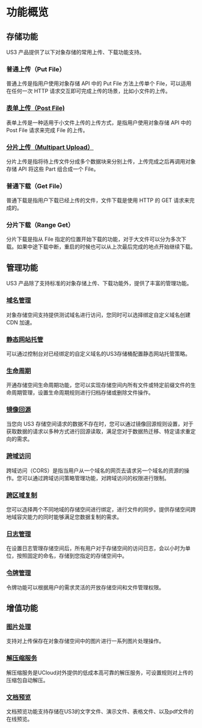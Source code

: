 

# 功能概览

## 存储功能

US3 产品提供了以下对象存储的常用上传、下载功能支持。

### 普通上传（Put File）

普通上传是指用户使用对象存储 API 中的 Put File 方法上传单个 File，可以适用在任何一次 HTTP 请求交互即可完成上传的场景，比如小文件的上传。

### [表单上传（Post File)](https://docs.ucloud.cn/ufile/guide/file/put?id=%e8%a1%a8%e5%8d%95%e4%b8%8a%e4%bc%a0)

表单上传是一种适用于小文件上传的上传方式，是指用户使用对象存储 API 中的 Post File 请求来完成 File 的上传。

### [分片上传（Multipart Upload）](https://docs.ucloud.cn/ufile/guide/file/put?id=%e5%88%86%e7%89%87%e4%b8%8a%e4%bc%a0)

分片上传是指将待上传文件分成多个数据块来分别上传，上传完成之后再调用对象存储 API 将这些 Part 组合成一个 File。

### 普通下载（Get File）

普通下载是指用户下载已经上传的文件，文件下载是使用 HTTP 的 GET 请求来完成的。

### 分片下载（Range Get）

分片下载是指从 File 指定的位置开始下载的功能，对于大文件可以分为多次下载。如果中途下载中断，重启的时候也可以从上次最后完成的地点开始继续下载。

## 管理功能

US3 产品除了支持标准的对象存储上传、下载功能外，提供了丰富的管理功能。

### [域名管理](https://docs.ucloud.cn/ufile/guide/domain)

对象存储空间支持提供测试域名进行访问，您同时可以选择绑定自定义域名创建 CDN 加速。

### [静态网站托管](https://docs.ucloud.cn/ufile/guide/static_websit_hosring)

可以通过控制台对已经绑定的自定义域名的US3存储桶配置静态网站托管策略。

### [生命周期](https://docs.ucloud.cn/ufile/guide/lifecycle)

开通存储空间生命周期功能，您可以实现存储空间内所有文件或特定前缀文件的生命周期管理，设置生命周期规则进行归档存储或删除文件操作。

### [镜像回源](https://docs.ucloud.cn/ufile/guide/mirror)

当您向 US3 存储空间请求的数据不存在时，您可以通过镜像回源规则设置，对于获取数据的请求以多种方式进行回源读取，满足您对于数据热迁移、特定请求重定向的需求。

### [跨域访问](https://docs.ucloud.cn/ufile/guide/cors)

跨域访问（CORS）是指当用户从一个域名的网页去请求另一个域名的资源的操作。您可以通过跨域访问策略管理功能，对跨域访问的权限进行限制。

### [跨区域复制](https://docs.ucloud.cn/ufile/guide/multisite)

您可以选择两个不同地域的存储空间进行绑定，进行文件的同步。提供存储空间跨地域容灾能力的同时能够满足您数据复制的需求。

### [日志管理](https://docs.ucloud.cn/ufile/guide/logging)

在设置日志管理存储空间后，所有用户对于存储空间的访问日志，会以小时为单位，按照固定的命名，存储到您指定的存储空间中。

### [令牌管理](https://docs.ucloud.cn/ufile/guide/token)

令牌功能可以根据用户的需求灵活的开放存储空间和文件管理权限。

## 增值功能

### [图片处理](https://docs.ucloud.cn/ufile/service/introduction)

支持对上传保存在对象存储空间中的图片进行一系列图片处理操作。

### [解压缩服务](https://docs.ucloud.cn/ufile/service/zip)

解压缩服务是UCloud对外提供的低成本高可靠的解压服务，可设置规则对上传的压缩包自动解压。

### [文档预览](https://docs.ucloud.cn/ufile/service/doc_preview)

文档预览功能支持存储在US3的文字文件、演示文件、表格文件、以及pdf文件的在线预览。


